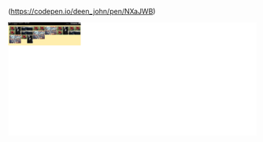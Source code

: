 

(https://codepen.io/deen_john/pen/NXaJWB)

![CSS Image GRID](https://github.com/deenjohn/My-Projects/blob/master/Images/Image%20grid.png)


